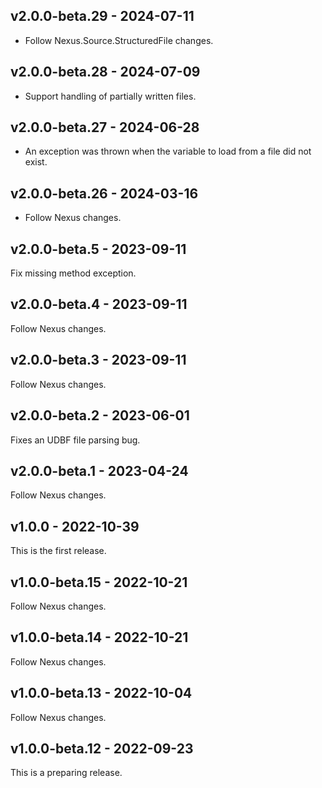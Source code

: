 ## v2.0.0-beta.29 - 2024-07-11

- Follow Nexus.Source.StructuredFile changes.

## v2.0.0-beta.28 - 2024-07-09

- Support handling of partially written files.

## v2.0.0-beta.27 - 2024-06-28

- An exception was thrown when the variable to load from a file did not exist.

## v2.0.0-beta.26 - 2024-03-16

- Follow Nexus changes.

## v2.0.0-beta.5 - 2023-09-11

Fix missing method exception.

## v2.0.0-beta.4 - 2023-09-11

Follow Nexus changes.

## v2.0.0-beta.3 - 2023-09-11

Follow Nexus changes.

## v2.0.0-beta.2 - 2023-06-01

Fixes an UDBF file parsing bug.

## v2.0.0-beta.1 - 2023-04-24

Follow Nexus changes.

## v1.0.0 - 2022-10-39

This is the first release.

## v1.0.0-beta.15 - 2022-10-21

Follow Nexus changes.

## v1.0.0-beta.14 - 2022-10-21

Follow Nexus changes.

## v1.0.0-beta.13 - 2022-10-04

Follow Nexus changes.

## v1.0.0-beta.12 - 2022-09-23

This is a preparing release.
